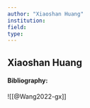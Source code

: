 ```yaml
---
author: "Xiaoshan Huang"
institution:
field:
type:
---
```


## Xiaoshan Huang
#### Bibliography:

![[@Wang2022-gx]]